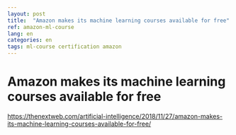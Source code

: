 ```yaml
---
layout: post
title:  "Amazon makes its machine learning courses available for free"
ref: amazon-ml-course
lang: en
categories: en
tags: ml-course certification amazon
---
```


# Amazon makes its machine learning courses available for free
<https://thenextweb.com/artificial-intelligence/2018/11/27/amazon-makes-its-machine-learning-courses-available-for-free/>
